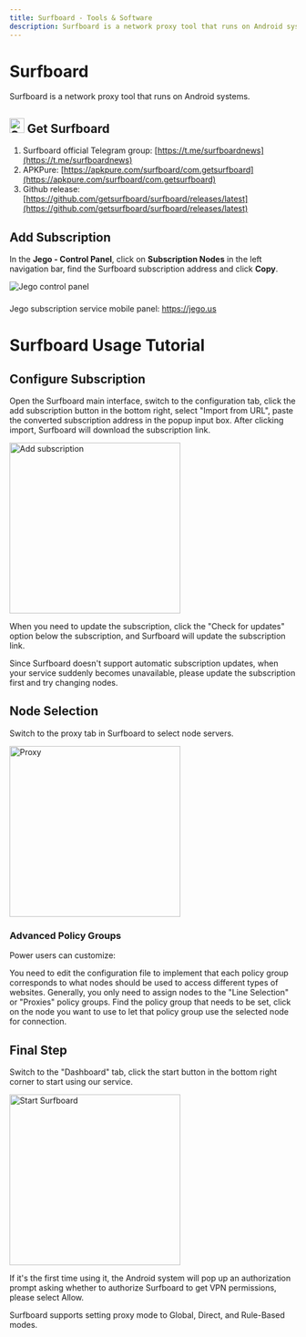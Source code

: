 ```yaml
---
title: Surfboard - Tools & Software
description: Surfboard is a network proxy tool that runs on Android systems.
---
```


# Surfboard

Surfboard is a network proxy tool that runs on Android systems.

## <img src="/images/image_spaces_2FtaiByLw8cj0IZKJTlaiM_2Fuploads_2FIywLDSGlP6GDDb2QtWh5_2Fsurfboard_3.png" width="26" height="26" alt="Surfboard icon"> Get Surfboard

1. Surfboard official Telegram group: [https://t.me/surfboardnews](https://t.me/surfboardnews)
2. APKPure: [https://apkpure.com/surfboard/com.getsurfboard](https://apkpure.com/surfboard/com.getsurfboard)
3. Github release: [https://github.com/getsurfboard/surfboard/releases/latest](https://github.com/getsurfboard/surfboard/releases/latest)

## Add Subscription

In the **Jego - Control Panel**, click on **Subscription Nodes** in the left navigation bar, find the Surfboard subscription address and click **Copy**.

<img src="/images/image_spaces_2FtaiByLw8cj0IZKJTlaiM_2Fuploads_2FZMDHBqHudtCdWwPe57a1_2Fimage_1.png" alt="Jego control panel">

<div class="tip custom-block" style="padding-top: 8px">

Jego subscription service mobile panel: <https://jego.us>

</div>

# Surfboard Usage Tutorial

## Configure Subscription

Open the Surfboard main interface, switch to the configuration tab, click the add subscription button in the bottom right, select "Import from URL", paste the converted subscription address in the popup input box. After clicking import, Surfboard will download the subscription link.

<img src="/images/Screenshot_2025-08-04-00-49-02-803_com.getsurfboard.jpg" alt="Add subscription" width="300">

When you need to update the subscription, click the "Check for updates" option below the subscription, and Surfboard will update the subscription link.

Since Surfboard doesn't support automatic subscription updates, when your service suddenly becomes unavailable, please update the subscription first and try changing nodes.

## Node Selection

Switch to the proxy tab in Surfboard to select node servers.

<img src="/images/Screenshot_2025-08-04-00-59-49-871_com.getsurfboard.jpg" alt="Proxy" width="300">

### Advanced Policy Groups

Power users can customize:

You need to edit the configuration file to implement that each policy group corresponds to what nodes should be used to access different types of websites. Generally, you only need to assign nodes to the "Line Selection" or "Proxies" policy groups. Find the policy group that needs to be set, click on the node you want to use to let that policy group use the selected node for connection.

## Final Step

Switch to the "Dashboard" tab, click the start button in the bottom right corner to start using our service.

<img src="/images/Screenshot_2025-08-04-00-49-30-667_com.getsurfboard.jpg" alt="Start Surfboard" width="300">

If it's the first time using it, the Android system will pop up an authorization prompt asking whether to authorize Surfboard to get VPN permissions, please select Allow.

Surfboard supports setting proxy mode to Global, Direct, and Rule-Based modes. 